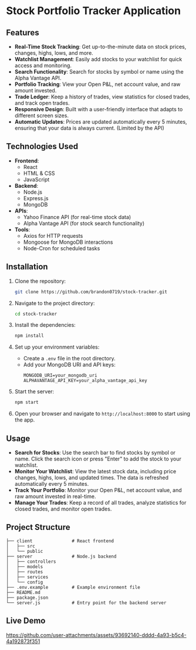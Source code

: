 # Stock Portfolio Tracker Application

## Features

- **Real-Time Stock Tracking**: Get up-to-the-minute data on stock prices, changes, highs, lows, and more.
- **Watchlist Management**: Easily add stocks to your watchlist for quick access and monitoring.
- **Search Functionality**: Search for stocks by symbol or name using the Alpha Vantage API.
- **Portfolio Tracking**: View your Open P&L, net account value, and raw amount invested.
- **Trade Ledger**: Keep a history of trades, view statistics for closed trades, and track open trades.
- **Responsive Design**: Built with a user-friendly interface that adapts to different screen sizes.
- **Automatic Updates**: Prices are updated automatically every 5 minutes, ensuring that your data is always current. (Limited by the API)

## Technologies Used

- **Frontend**:
  - React
  - HTML & CSS
  - JavaScript
- **Backend**:
  - Node.js
  - Express.js
  - MongoDB
- **APIs**:
  - Yahoo Finance API (for real-time stock data)
  - Alpha Vantage API (for stock search functionality)
- **Tools**:
  - Axios for HTTP requests
  - Mongoose for MongoDB interactions
  - Node-Cron for scheduled tasks

## Installation

1. Clone the repository:
   ```bash
   git clone https://github.com/brandon0719/stock-tracker.git
   ```
2. Navigate to the project directory:
   ```bash
   cd stock-tracker
   ```
3. Install the dependencies:
   ```bash
   npm install
   ```
4. Set up your environment variables:
   - Create a `.env` file in the root directory.
   - Add your MongoDB URI and API keys:
     ```
     MONGODB_URI=your_mongodb_uri
     ALPHAVANTAGE_API_KEY=your_alpha_vantage_api_key
     ```

5. Start the server:
   ```bash
   npm start
   ```
6. Open your browser and navigate to `http://localhost:8000` to start using the app.

## Usage

- **Search for Stocks**: Use the search bar to find stocks by symbol or name. Click the search icon or press "Enter" to add the stock to your watchlist.
- **Monitor Your Watchlist**: View the latest stock data, including price changes, highs, lows, and updated times. The data is refreshed automatically every 5 minutes.
- **Track Your Portfolio**: Monitor your Open P&L, net account value, and raw amount invested in real-time.
- **Manage Your Trades**: Keep a record of all trades, analyze statistics for closed trades, and monitor open trades.

## Project Structure

```
├── client               # React frontend
│   ├── src
│   └── public
├── server               # Node.js backend
│   ├── controllers
│   ├── models
│   ├── routes
│   ├── services
│   └── config
├── .env.example         # Example environment file
├── README.md
├── package.json
└── server.js            # Entry point for the backend server
```

## Live Demo
https://github.com/user-attachments/assets/93692140-dddd-4a93-b5c4-4a192873f351

